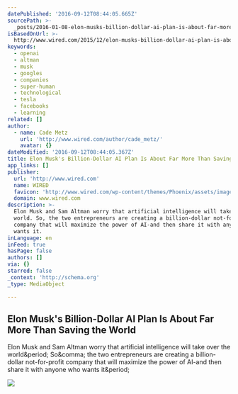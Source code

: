 ```yaml
---
datePublished: '2016-09-12T08:44:05.665Z'
sourcePath: >-
  _posts/2016-01-08-elon-musks-billion-dollar-ai-plan-is-about-far-more-than-sa.md
isBasedOnUrl: >-
  http://www.wired.com/2015/12/elon-musks-billion-dollar-ai-plan-is-about-far-more-than-saving-the-world/
keywords:
  - openai
  - altman
  - musk
  - googles
  - companies
  - super-human
  - technological
  - tesla
  - facebooks
  - learning
related: []
author:
  - name: Cade Metz
    url: 'http://www.wired.com/author/cade_metz/'
    avatar: {}
dateModified: '2016-09-12T08:44:05.367Z'
title: Elon Musk's Billion-Dollar AI Plan Is About Far More Than Saving the World
app_links: []
publisher:
  url: 'http://www.wired.com'
  name: WIRED
  favicon: 'http://www.wired.com/wp-content/themes/Phoenix/assets/images/favicon.ico'
  domain: www.wired.com
description: >-
  Elon Musk and Sam Altman worry that artificial intelligence will take over the
  world. So, the two entrepreneurs are creating a billion-dollar not-for-profit
  company that will maximize the power of AI-and then share it with anyone who
  wants it.
inLanguage: en
inFeed: true
hasPage: false
authors: []
via: {}
starred: false
_context: 'http://schema.org'
_type: MediaObject

---
```

<article style=""><h1>Elon Musk's Billion-Dollar AI Plan Is About Far More Than Saving the World</h1><p>Elon Musk and Sam Altman worry that artificial intelligence will take over the world&amp;period; So&amp;comma; the two entrepreneurs are creating a billion-dollar not-for-profit company that will maximize the power of AI-and then share it with anyone who wants it&amp;period;</p><img src="http://www.wired.com/wp-content/uploads/2015/12/elon-musk-ai-LW3A1386-f-1200x630-e1450139183690.jpg" /></article>